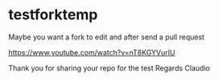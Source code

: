 # testforktemp
Maybe you want a fork to edit and after send a pull request

https://www.youtube.com/watch?v=nT8KGYVurIU

Thank you for sharing your repo for the test
Regards
Claudio
